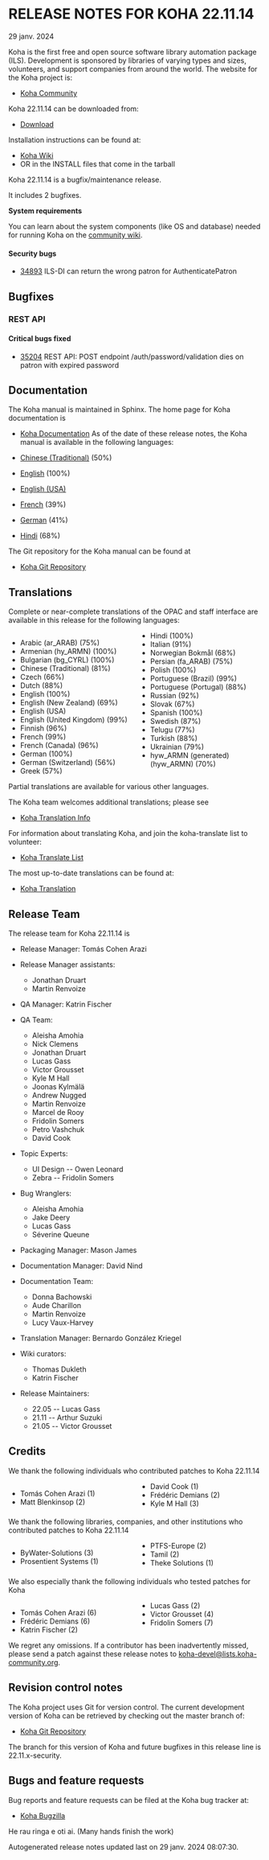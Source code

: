 # RELEASE NOTES FOR KOHA 22.11.14
29 janv. 2024

Koha is the first free and open source software library automation
package (ILS). Development is sponsored by libraries of varying types
and sizes, volunteers, and support companies from around the world. The
website for the Koha project is:

- [Koha Community](http://koha-community.org)

Koha 22.11.14 can be downloaded from:

- [Download](http://download.koha-community.org/koha-22.11.14.tar.gz)

Installation instructions can be found at:

- [Koha Wiki](http://wiki.koha-community.org/wiki/Installation_Documentation)
- OR in the INSTALL files that come in the tarball

Koha 22.11.14 is a bugfix/maintenance release.

It includes 2 bugfixes.

**System requirements**

You can learn about the system components (like OS and database) needed for running Koha on the [community wiki](https://wiki.koha-community.org/wiki/System_requirements_and_recommendations).


#### Security bugs

- [34893](http://bugs.koha-community.org/bugzilla3/show_bug.cgi?id=34893) ILS-DI can return the wrong patron for AuthenticatePatron

## Bugfixes

### REST API

#### Critical bugs fixed

- [35204](http://bugs.koha-community.org/bugzilla3/show_bug.cgi?id=35204) REST API: POST endpoint /auth/password/validation dies on patron with expired password

## Documentation

The Koha manual is maintained in Sphinx. The home page for Koha
documentation is

- [Koha Documentation](http://koha-community.org/documentation/)
As of the date of these release notes, the Koha manual is available in the following languages:

- [Chinese (Traditional)](https://koha-community.org/manual/22.11//html/) (50%)
- [English](https://koha-community.org/manual/22.11//html/) (100%)
- [English (USA)](https://koha-community.org/manual/22.11/en/html/)
- [French](https://koha-community.org/manual/22.11/fr/html/) (39%)
- [German](https://koha-community.org/manual/22.11/de/html/) (41%)
- [Hindi](https://koha-community.org/manual/22.11/hi/html/) (68%)

The Git repository for the Koha manual can be found at

- [Koha Git Repository](https://gitlab.com/koha-community/koha-manual)

## Translations

Complete or near-complete translations of the OPAC and staff
interface are available in this release for the following languages:
<div style="column-count: 2;">

- Arabic (ar_ARAB) (75%)
- Armenian (hy_ARMN) (100%)
- Bulgarian (bg_CYRL) (100%)
- Chinese (Traditional) (81%)
- Czech (66%)
- Dutch (88%)
- English (100%)
- English (New Zealand) (69%)
- English (USA)
- English (United Kingdom) (99%)
- Finnish (96%)
- French (99%)
- French (Canada) (96%)
- German (100%)
- German (Switzerland) (56%)
- Greek (57%)
- Hindi (100%)
- Italian (91%)
- Norwegian Bokmål (68%)
- Persian (fa_ARAB) (75%)
- Polish (100%)
- Portuguese (Brazil) (99%)
- Portuguese (Portugal) (88%)
- Russian (92%)
- Slovak (67%)
- Spanish (100%)
- Swedish (87%)
- Telugu (77%)
- Turkish (88%)
- Ukrainian (79%)
- hyw_ARMN (generated) (hyw_ARMN) (70%)
</div>

Partial translations are available for various other languages.

The Koha team welcomes additional translations; please see

- [Koha Translation Info](http://wiki.koha-community.org/wiki/Translating_Koha)

For information about translating Koha, and join the koha-translate 
list to volunteer:

- [Koha Translate List](http://lists.koha-community.org/cgi-bin/mailman/listinfo/koha-translate)

The most up-to-date translations can be found at:

- [Koha Translation](http://translate.koha-community.org/)

## Release Team

The release team for Koha 22.11.14 is


- Release Manager: Tomás Cohen Arazi

- Release Manager assistants:
  - Jonathan Druart
  - Martin Renvoize

- QA Manager: Katrin Fischer

- QA Team:
  - Aleisha Amohia
  - Nick Clemens
  - Jonathan Druart
  - Lucas Gass
  - Victor Grousset
  - Kyle M Hall
  - Joonas Kylmälä
  - Andrew Nugged
  - Martin Renvoize
  - Marcel de Rooy
  - Fridolin Somers
  - Petro Vashchuk
  - David Cook

- Topic Experts:
  - UI Design -- Owen Leonard
  - Zebra -- Fridolin Somers

- Bug Wranglers:
  - Aleisha Amohia
  - Jake Deery
  - Lucas Gass
  - Séverine Queune

- Packaging Manager: Mason James

- Documentation Manager: David Nind

- Documentation Team:
  - Donna Bachowski
  - Aude Charillon
  - Martin Renvoize
  - Lucy Vaux-Harvey

- Translation Manager: Bernardo González Kriegel


- Wiki curators: 
  - Thomas Dukleth
  - Katrin Fischer

- Release Maintainers:
  - 22.05 -- Lucas Gass
  - 21.11 -- Arthur Suzuki
  - 21.05 -- Victor Grousset

## Credits



We thank the following individuals who contributed patches to Koha 22.11.14
<div style="column-count: 2;">

- Tomás Cohen Arazi (1)
- Matt Blenkinsop (2)
- David Cook (1)
- Frédéric Demians (2)
- Kyle M Hall (3)
</div>

We thank the following libraries, companies, and other institutions who contributed
patches to Koha 22.11.14
<div style="column-count: 2;">

- ByWater-Solutions (3)
- Prosentient Systems (1)
- PTFS-Europe (2)
- Tamil (2)
- Theke Solutions (1)
</div>

We also especially thank the following individuals who tested patches
for Koha
<div style="column-count: 2;">

- Tomás Cohen Arazi (6)
- Frédéric Demians (6)
- Katrin Fischer (2)
- Lucas Gass (2)
- Victor Grousset (4)
- Fridolin Somers (7)
</div>





We regret any omissions.  If a contributor has been inadvertently missed,
please send a patch against these release notes to koha-devel@lists.koha-community.org.

## Revision control notes

The Koha project uses Git for version control.  The current development
version of Koha can be retrieved by checking out the master branch of:

- [Koha Git Repository](https://git.koha-community.org/koha-community/koha)

The branch for this version of Koha and future bugfixes in this release
line is 22.11.x-security.

## Bugs and feature requests

Bug reports and feature requests can be filed at the Koha bug
tracker at:

- [Koha Bugzilla](http://bugs.koha-community.org)

He rau ringa e oti ai.
(Many hands finish the work)

Autogenerated release notes updated last on 29 janv. 2024 08:07:30.
